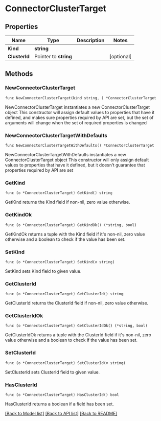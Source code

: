 # ConnectorClusterTarget

## Properties

Name | Type | Description | Notes
------------ | ------------- | ------------- | -------------
**Kind** | **string** |  | 
**ClusterId** | Pointer to **string** |  | [optional] 


## Methods

### NewConnectorClusterTarget

`func NewConnectorClusterTarget(kind string, ) *ConnectorClusterTarget`

NewConnectorClusterTarget instantiates a new ConnectorClusterTarget object
This constructor will assign default values to properties that have it defined,
and makes sure properties required by API are set, but the set of arguments
will change when the set of required properties is changed

### NewConnectorClusterTargetWithDefaults

`func NewConnectorClusterTargetWithDefaults() *ConnectorClusterTarget`

NewConnectorClusterTargetWithDefaults instantiates a new ConnectorClusterTarget object
This constructor will only assign default values to properties that have it defined,
but it doesn't guarantee that properties required by API are set


### GetKind

`func (o *ConnectorClusterTarget) GetKind() string`

GetKind returns the Kind field if non-nil, zero value otherwise.

### GetKindOk

`func (o *ConnectorClusterTarget) GetKindOk() (*string, bool)`

GetKindOk returns a tuple with the Kind field if it's non-nil, zero value otherwise
and a boolean to check if the value has been set.

### SetKind

`func (o *ConnectorClusterTarget) SetKind(v string)`

SetKind sets Kind field to given value.



### GetClusterId

`func (o *ConnectorClusterTarget) GetClusterId() string`

GetClusterId returns the ClusterId field if non-nil, zero value otherwise.

### GetClusterIdOk

`func (o *ConnectorClusterTarget) GetClusterIdOk() (*string, bool)`

GetClusterIdOk returns a tuple with the ClusterId field if it's non-nil, zero value otherwise
and a boolean to check if the value has been set.

### SetClusterId

`func (o *ConnectorClusterTarget) SetClusterId(v string)`

SetClusterId sets ClusterId field to given value.

### HasClusterId

`func (o *ConnectorClusterTarget) HasClusterId() bool`

HasClusterId returns a boolean if a field has been set.



[[Back to Model list]](../README.md#documentation-for-models) [[Back to API list]](../README.md#documentation-for-api-endpoints) [[Back to README]](../README.md)

